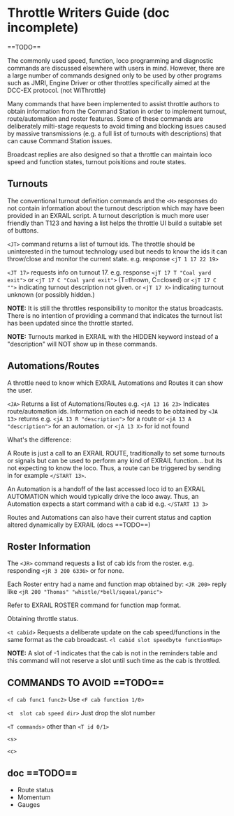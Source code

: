 # Throttle Writers Guide (doc incomplete)
==TODO==

The commonly used speed, function, loco programming and diagnostic commands are discussed elsewhere with users in mind. However, there are a large number of commands designed only to be used by other programs such as JMRI, Engine Driver or other throttles specifically aimed at the DCC-EX protocol. (not WiThrottle)

Many commands that have been implemented to assist throttle authors to obtain information from the Command Station in order to implement turnout, route/automation and roster features.
Some of these commands are deliberately milti-stage requests to avoid timing and blocking issues caused by massive transmissions (e.g. a full list of turnouts with descriptions) that can cause Command Station issues.

Broadcast replies are also designed so that a throttle can maintain loco speed and function states, turnout poisitions and route states.

## Turnouts

The conventional turnout definition commands and the ``<H>`` responses do not contain information about the turnout description which may have been provided in an EXRAIL script. A turnout description is much more user friendly than T123 and having a list helps the throttle UI build a suitable set of buttons.

``<JT>`` command returns a list of turnout ids. The throttle should be uninterested in the turnout technology used but needs to know the ids it can throw/close and monitor the current state.
e.g.  response ``<jT 1 17 22 19>``

``<JT 17>`` requests info on turnout 17.
e.g. response ``<jT 17 T "Coal yard exit">`` or ``<jT 17 C "Coal yard exit">``
(T=thrown, C=closed)
or ``<jT 17 C "">`` indicating turnout description not given.
or ``<jT 17 X>`` indicating turnout unknown (or possibly hidden.)

**NOTE:** It is still the throttles responsibility to monitor the status broadcasts. There is no intention of providing a command that indicates the turnout list has been updated since the throttle started.

**NOTE:** Turnouts marked in EXRAIL with the HIDDEN keyword instead of a "description" will NOT show up in these commands.

## Automations/Routes

 A throttle need to know which EXRAIL Automations and Routes it can show the user.

 ``<JA>`` Returns a list of Automations/Routes
 e.g. ``<jA 13 16 23>``
 Indicates route/automation ids.
 Information on each id needs to be obtained by
 ``<JA 13>``
 returns e.g. ``<jA 13 R "description">`` for a route
 or  ``<jA 13 A "description">`` for an automation.
 or ``<jA 13 X>`` for id not found

 What's the difference:

   A Route is just a call to an EXRAIL ROUTE, traditionally to set some turnouts or signals but can be used to perform any kind of EXRAIL function... but its not expecting to know the loco. 
   Thus, a route can be triggered by sending in for example ``</START 13>``.

   An Automation is a handoff of the last accessed loco id to an EXRAIL AUTOMATION which would typically drive the loco away.
   Thus, an Automation expects a start command with a cab id
   e.g. ``</START 13 3>``

Routes and Automations can also have their current status and caption altered dynamically by EXRAIL (docs ==TODO==)

## Roster Information

The ``<JR>`` command requests a list of cab ids from the roster.
e.g. responding ``<jR 3 200 6336>``
or <jR> for none.

Each Roster entry had a name and function map obtained by:
``<JR 200>``  reply like ``<jR 200 "Thomas" "whistle/*bell/squeal/panic">``

Refer to EXRAIL ROSTER command for function map format.

Obtaining throttle status.

``<t cabid>``  Requests a deliberate update on the cab speed/functions in the same format as the cab broadcast.
    ``<l cabid slot speedbyte functionMap>``

**NOTE:** A slot of -1 indicates that the cab is not in the reminders table and this command will not reserve a slot until such time as the cab is throttled.

## COMMANDS TO AVOID ==TODO==

``<f cab func1 func2>``     Use ``<F cab function 1/0>``

``<t  slot cab speed dir>`` Just drop the slot number
  
``<T commands>`` other than ``<T id 0/1>``
  
``<s>``

``<c>``

## doc ==TODO==

- Route status
- Momentum
- Gauges
